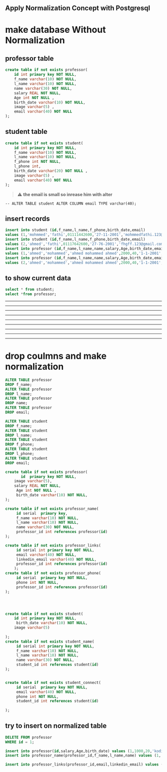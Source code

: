  
## **Apply Normalization Concept with Postgresql**
# make database Without Normalization
## professor table

```sql
create table if not exists professor(
    id int primary key NOT NULL,
    f_name varchar(10) NOT NULL,
    l_name varchar(10) NOT NULL,
	name varchar(30) NOT NULL,
    salary REAL NOT NULL,
    Age int NOT NULL ,
	birth_date varchar(10) NOT NULL,
	image varchar(5) ,
	email varchar(40) NOT NULL
);
```

## student table

```sql
create table if not exists student(
    id int primary key NOT NULL,
    f_name varchar(10) NOT NULL,
    l_name varchar(10) NOT NULL,
    f_phone int NOT NULL,
    l_phone int,
    birth_date varchar(20) NOT NULL ,
	image varchar(5) ,
	email varchar(40) NOT NULL
);
```

> :warning: **the email is small so inrease him with alter**
```
-- ALTER TABLE student ALTER COLUMN email TYPE varchar(40);
```
## insert records
``` sql
insert into student (id,f_name,l_name,f_phone,birth_date,email)
values (1,'mohmmed','fathi',01111442600,'27-11-2001','mohmmedfathi.123@gmail.com');
insert into student (id,f_name,l_name,f_phone,birth_date,email)
values (2,'ahmed','fathi',01117642600,'27-76-2001','fhgff.123@gmail.com');
insert into professor (id,f_name,l_name,name,salary,Age,birth_date,email)
values (1,'ahmed','mohammed','ahmed mohammed ahmed',2000,40,'1-1-2001','grfger@gmail.com');
insert into professor (id,f_name,l_name,name,salary,Age,birth_date,email)
values (2,'ahmed','mohammed','ahmed mohammed ahmed',2000,40,'1-1-2001','grfger@gmail.com');
```

## to show current data
``` sql
select * from student;
select *from professor;
```

******************************************
******************************************
******************************************
******************************************
******************************************
******************************************
******************************************
******************************************
******************************************

# drop coulmns and make normalization
```sql
ALTER TABLE professor
DROP f_name;
ALTER TABLE professor
DROP l_name;
ALTER TABLE professor
DROP name;
ALTER TABLE professor
DROP email;

ALTER TABLE student
DROP f_name;
ALTER TABLE student
DROP l_name;
ALTER TABLE student
DROP f_phone;
ALTER TABLE student
DROP l_phone;
ALTER TABLE student
DROP email;

```
```sql
create table if not exists professor( 
       id  primary key NOT NULL, 
	image varchar(5),
	salary REAL NOT NULL, 
	 Age int NOT NULL ,
	 birth_date varchar(10) NOT NULL,
);

create table if not exists professor_name(
	 id serial  primary key, 
	 f_name varchar(10) NOT NULL, 
   	 l_name varchar(10) NOT NULL, 
	 name varchar(30) NOT NULL,
     professor_id int references professor(id)
);

create table if not exists professor_links(
	 id serial int primary key NOT NULL, 
	 email varchar(40) NOT NULL,
	 linkedin_email varchar(40) NOT NULL,
	 professor_id int references professor(id)
	);
create table if not exists professor_phone(
	 id serial  primary key NOT NULL, 
   	 phone int NOT NULL, 
	 professor_id int references professor(id)
);




create table if not exists student( 
    id int primary key NOT NULL, 
	 birth_date varchar(10) NOT NULL,
	image varchar(5) 
	
);
create table if not exists student_name(
	 id serial int primary key NOT NULL, 
	 f_name varchar(10) NOT NULL, 
   	 l_name varchar(10) NOT NULL, 
	 name varchar(30) NOT NULL,
     student_id int references student(id)
);


create table if not exists student_connect(
	 id serial  primary key NOT NULL, 
	 email varchar(40) NOT NULL,
   	 phone int NOT NULL, 
	 student_id int references student(id)
	
);
```
## try to insert on normalized table
``` sql
DELETE FROM professor
WHERE id = 1;

insert into professor(id,salary,Age,birth_date) values (1,1000,20,'kodijfao');
insert into professor_name(professor_id,f_name,l_name,name) values (1,'mohmmed','ahmed','mohmmed ahmed sayed');

insert into professor_links(professor_id,email,linkedin_email) values (1,'mohmmedfathi.123','ahgfddfdmed');

```


